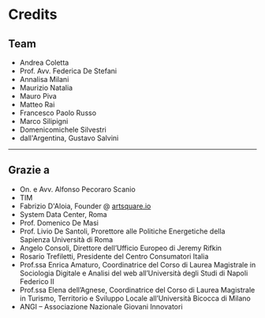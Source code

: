 # Credits
## Team
* Andrea Coletta
* Prof. Avv. Federica De Stefani
* Annalisa Milani
* Maurizio Natalia
* Mauro Piva
* Matteo Rai
* Francesco Paolo Russo
* Marco Silipigni
* Domenicomichele Silvestri
* dall'Argentina, Gustavo Salvini

---

## Grazie a
* On. e Avv. Alfonso Pecoraro Scanio  
* TIM  
* Fabrizio D'Aloia, Founder @ [artsquare.io](https://www.artsquare.io/)  
* System Data Center, Roma  
* Prof. Domenico De Masi  
* Prof. Livio De Santoli, Prorettore alle Politiche Energetiche della Sapienza Università di Roma  
* Angelo Consoli, Direttore dell’Ufficio Europeo di Jeremy Rifkin  
* Rosario Trefiletti, Presidente del Centro Consumatori Italia  
* Prof.ssa Enrica Amaturo, Coordinatrice del Corso di Laurea Magistrale in Sociologia Digitale e Analisi del web all’Università degli Studi di Napoli Federico II  
* Prof.ssa Elena dell’Agnese, Coordinatrice del Corso di Laurea Magistrale in Turismo, Territorio e Sviluppo Locale all’Università Bicocca di Milano  
* ANGI – Associazione Nazionale Giovani Innovatori  
